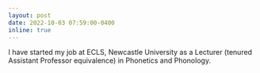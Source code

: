 ```yaml
---
layout: post
date: 2022-10-03 07:59:00-0400
inline: true
---
```


I have started my job at ECLS, Newcastle University as a Lecturer (tenured Assistant Professor equivalence) in Phonetics and Phonology.